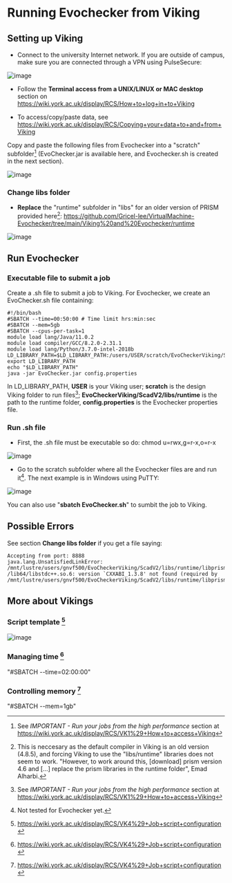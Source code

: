 # Running Evochecker from Viking

## Setting up Viking

- Connect to the university Internet network. If you are outside of campus, make sure you are connected through a VPN using PulseSecure:

![image](https://user-images.githubusercontent.com/63869574/143794614-5e85dbfa-6508-4c03-abf8-943abbdada8f.png)

- Follow the **Terminal access from a UNIX/LINUX or MAC desktop** section on https://wiki.york.ac.uk/display/RCS/How+to+log+in+to+Viking 

- To access/copy/paste data, see https://wiki.york.ac.uk/display/RCS/Copying+your+data+to+and+from+Viking 

Copy and paste the following files from Evochecker into a "scratch" subfolder[^1] (EvoChecker.jar is available here, and Evochecker.sh is created in the next section).

![image](https://user-images.githubusercontent.com/63869574/143893682-c9c60585-631c-458e-a8e8-7f3c72be841d.png)

### Change libs folder

- **Replace** the "runtime" subfolder in "libs" for an older version of PRISM provided here[^2]: https://github.com/Gricel-lee/VirtualMachine-Evochecker/tree/main/Viking%20and%20Evochecker/runtime

![image](https://user-images.githubusercontent.com/63869574/143893629-22d0e0fc-6248-4e3d-bf0f-2a6f2c6fc4a0.png)


## Run Evochecker
### Executable file to submit a job
Create a .sh file to submit a job to Viking. 
For Evochecker, we create an EvoChecker.sh file containing:

```
#!/bin/bash
#SBATCH --time=00:50:00 # Time limit hrs:min:sec
#SBATCH --mem=5gb
#SBATCH --cpus-per-task=1
module load lang/Java/11.0.2
module load compiler/GCC/8.2.0-2.31.1
module load lang/Python/3.7.0-intel-2018b
LD_LIBRARY_PATH=$LD_LIBRARY_PATH:/users/USER/scratch/EvoCheckerViking/ScadV2/libs/runtime
export LD_LIBRARY_PATH
echo "$LD_LIBRARY_PATH"
java -jar EvoChecker.jar config.properties 

```
In LD_LIBRARY_PATH, **USER** is your Viking user; **scratch** is the design Viking folder to run files[^1]; **EvoCheckerViking/ScadV2/libs/runtime** is the path to the runtime folder, **config.properties** is the Evochecker properties file. 



### Run .sh file

- First, the .sh file must be executable so do: chmod u=rwx,g=r-x,o=r-x 

![image](https://user-images.githubusercontent.com/63869574/143779349-bcbdcc6f-2159-467e-bbf7-799542f215e2.png)

- Go to the scratch subfolder where all the Evochecker files are and run it[^3]. The next example is in Windows using PuTTY:

![image](https://user-images.githubusercontent.com/63869574/143894178-ab36e910-8cb0-4a2a-87c0-6e6295b57b84.png)

You can also use "**sbatch EvoChecker.sh**" to sumbit the job to Viking. 

## Possible Errors
See section **Change libs folder** if you get a file saying:
```
Accepting from port: 8888
java.lang.UnsatisfiedLinkError: /mnt/lustre/users/gnvf500/EvoCheckerViking/ScadV2/libs/runtime/libprism.so: /lib64/libstdc++.so.6: version `CXXABI_1.3.8' not found (required by /mnt/lustre/users/gnvf500/EvoCheckerViking/ScadV2/libs/runtime/libprism.so)
```


## More about Vikings
### Script template [^4]

![image](https://user-images.githubusercontent.com/63869574/148259168-fbf62be9-ab8d-472e-9135-68956205448d.png)

### Managing time [^4]
"#SBATCH --time=02:00:00" 
### Controlling memory [^4]
"#SBATCH --mem=1gb"



[^1]: See _IMPORTANT - Run your jobs from the high performance_ section at https://wiki.york.ac.uk/display/RCS/VK1%29+How+to+access+Viking

[^2]: This is neccesary as the default compiler in Viking is an old version (4.8.5), and forcing Viking to use the "libs/runtime" libraries does not seem to work. "However, to work around this, \[download\] prism version 4.6 and \[...\] replace the prism libraries in the runtime folder", Emad Alharbi. 

[^3]: Not tested for Evochecker yet.

[^4]: https://wiki.york.ac.uk/display/RCS/VK4%29+Job+script+configuration

